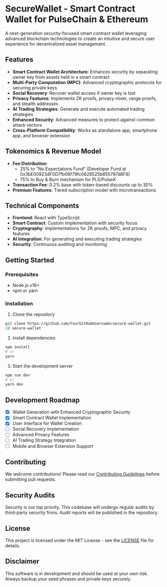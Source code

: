 # SecureWallet - Smart Contract Wallet for PulseChain & Ethereum

A next-generation security-focused smart contract wallet leveraging advanced blockchain technologies to create an intuitive and secure user experience for decentralized asset management.

## Features

- **Smart Contract Wallet Architecture**: Enhances security by separating owner key from assets held in a smart contract
- **Multi-Party Computation (MPC)**: Advanced cryptographic protocols for securing private keys
- **Social Recovery**: Recover wallet access if owner key is lost
- **Privacy Features**: Implements ZK proofs, privacy mixer, range proofs, and stealth addresses
- **AI Trading Strategies**: Generate and execute automated trading strategies
- **Enhanced Security**: Advanced measures to protect against common attack vectors
- **Cross-Platform Compatibility**: Works as standalone app, smartphone app, and browser extension

## Tokenomics & Revenue Model

- **Fee Distribution**:
  - 25% to "No Expectations Fund" (Developer Fund at 0x3bE00923dF0D7fb06f79fc0628525b855797d8F8)
  - 75% to Buy & Burn mechanism for PLS/PulseX
- **Transaction Fee**: 0.2% base with token-based discounts up to 30%
- **Premium Features**: Tiered subscription model with microtransactions

## Technical Components

- **Frontend**: React with TypeScript
- **Smart Contract**: Custom implementation with security focus
- **Cryptography**: Implementations for ZK proofs, MPC, and privacy features
- **AI Integration**: For generating and executing trading strategies
- **Security**: Continuous auditing and monitoring

## Getting Started

### Prerequisites

- Node.js v16+
- npm or yarn

### Installation

1. Clone the repository
```bash
git clone https://github.com/YourGitHubUsername/secure-wallet.git
cd secure-wallet
```

2. Install dependencies
```bash
npm install
# or
yarn
```

3. Start the development server
```bash
npm run dev
# or
yarn dev
```

## Development Roadmap

- [x] Wallet Generation with Enhanced Cryptographic Security
- [x] Smart Contract Wallet Implementation
- [x] User Interface for Wallet Creation
- [ ] Social Recovery Implementation
- [ ] Advanced Privacy Features
- [ ] AI Trading Strategy Integration
- [ ] Mobile and Browser Extension Support

## Contributing

We welcome contributions! Please read our [Contributing Guidelines](CONTRIBUTING.md) before submitting pull requests.

## Security Audits

Security is our top priority. This codebase will undergo regular audits by third-party security firms. Audit reports will be published in the repository.

## License

This project is licensed under the MIT License - see the [LICENSE](LICENSE) file for details.

## Disclaimer

This software is in development and should be used at your own risk. Always backup your seed phrases and private keys securely.